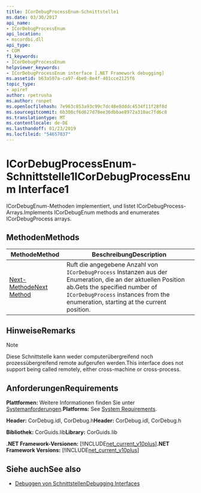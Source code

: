 ```yaml
---
title: ICorDebugProcessEnum-Schnittstelle1
ms.date: 03/30/2017
api_name:
- ICorDebugProcessEnum
api_location:
- mscordbi.dll
api_type:
- COM
f1_keywords:
- ICorDebugProcessEnum
helpviewer_keywords:
- ICorDebugProcessEnum interface [.NET Framework debugging]
ms.assetid: b63a507a-ca97-4be0-8e4f-401cce2125f6
topic_type:
- apiref
author: rpetrusha
ms.author: ronpet
ms.openlocfilehash: 7e963c853a93c99c7dc48e8dddc4534f11f28f8d
ms.sourcegitcommit: 6b308cf6d627d78ee36dbbae8972a310ac7fd6c8
ms.translationtype: MT
ms.contentlocale: de-DE
ms.lasthandoff: 01/23/2019
ms.locfileid: "54657037"
---
```

# <a name="icordebugprocessenum-interface1"></a><span data-ttu-id="627fb-102">ICorDebugProcessEnum-Schnittstelle1</span><span class="sxs-lookup"><span data-stu-id="627fb-102">ICorDebugProcessEnum Interface1</span></span>
<span data-ttu-id="627fb-103">ICorDebugEnum-Methoden implementiert, und listet ICorDebugProcess-Arrays.</span><span class="sxs-lookup"><span data-stu-id="627fb-103">Implements ICorDebugEnum methods and enumerates ICorDebugProcess arrays.</span></span>  
  
## <a name="methods"></a><span data-ttu-id="627fb-104">Methoden</span><span class="sxs-lookup"><span data-stu-id="627fb-104">Methods</span></span>  
  
|<span data-ttu-id="627fb-105">Methode</span><span class="sxs-lookup"><span data-stu-id="627fb-105">Method</span></span>|<span data-ttu-id="627fb-106">Beschreibung</span><span class="sxs-lookup"><span data-stu-id="627fb-106">Description</span></span>|  
|------------|-----------------|  
|[<span data-ttu-id="627fb-107">Next-Methode</span><span class="sxs-lookup"><span data-stu-id="627fb-107">Next Method</span></span>](../../../../docs/framework/unmanaged-api/debugging/icordebugprocessenum-next-method.md)|<span data-ttu-id="627fb-108">Ruft die angegebene Anzahl von `ICorDebugProcess` Instanzen aus der Enumeration, die an der aktuellen Position ab.</span><span class="sxs-lookup"><span data-stu-id="627fb-108">Gets the specified number of `ICorDebugProcess` instances from the enumeration, starting at the current position.</span></span>|  
  
## <a name="remarks"></a><span data-ttu-id="627fb-109">Hinweise</span><span class="sxs-lookup"><span data-stu-id="627fb-109">Remarks</span></span>  
  
> [!NOTE]
>  <span data-ttu-id="627fb-110">Diese Schnittstelle kann weder computerübergreifend noch prozessübergreifend remote aufgerufen werden.</span><span class="sxs-lookup"><span data-stu-id="627fb-110">This interface does not support being called remotely, either cross-machine or cross-process.</span></span>  
  
## <a name="requirements"></a><span data-ttu-id="627fb-111">Anforderungen</span><span class="sxs-lookup"><span data-stu-id="627fb-111">Requirements</span></span>  
 <span data-ttu-id="627fb-112">**Plattformen:** Weitere Informationen finden Sie unter [Systemanforderungen](../../../../docs/framework/get-started/system-requirements.md).</span><span class="sxs-lookup"><span data-stu-id="627fb-112">**Platforms:** See [System Requirements](../../../../docs/framework/get-started/system-requirements.md).</span></span>  
  
 <span data-ttu-id="627fb-113">**Header:** CorDebug.idl, CorDebug.h</span><span class="sxs-lookup"><span data-stu-id="627fb-113">**Header:** CorDebug.idl, CorDebug.h</span></span>  
  
 <span data-ttu-id="627fb-114">**Bibliothek:** CorGuids.lib</span><span class="sxs-lookup"><span data-stu-id="627fb-114">**Library:** CorGuids.lib</span></span>  
  
 <span data-ttu-id="627fb-115">**.NET Framework-Versionen:** [!INCLUDE[net_current_v10plus](../../../../includes/net-current-v10plus-md.md)]</span><span class="sxs-lookup"><span data-stu-id="627fb-115">**.NET Framework Versions:** [!INCLUDE[net_current_v10plus](../../../../includes/net-current-v10plus-md.md)]</span></span>  
  
## <a name="see-also"></a><span data-ttu-id="627fb-116">Siehe auch</span><span class="sxs-lookup"><span data-stu-id="627fb-116">See also</span></span>
- [<span data-ttu-id="627fb-117">Debuggen von Schnittstellen</span><span class="sxs-lookup"><span data-stu-id="627fb-117">Debugging Interfaces</span></span>](../../../../docs/framework/unmanaged-api/debugging/debugging-interfaces.md)
